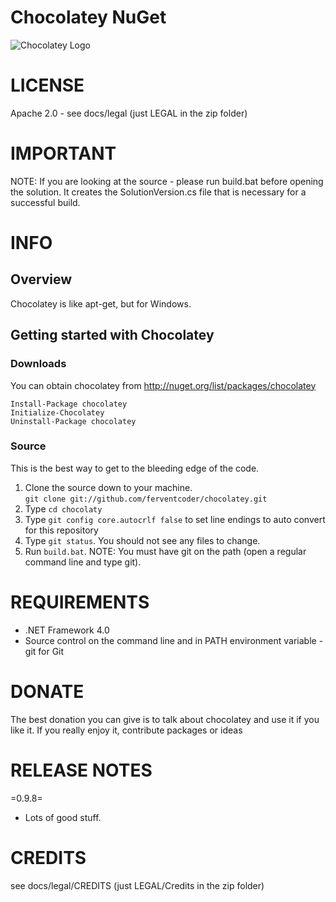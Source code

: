Chocolatey NuGet
=======
![Chocolatey Logo](https://github.com/ferventcoder/chocolatey/raw/master/docs/logo/chocolateyicon.gif "Chocolatey")  
  
# LICENSE
Apache 2.0 - see docs/legal (just LEGAL in the zip folder)
  
# IMPORTANT
NOTE: If you are looking at the source - please run build.bat before opening the solution. It creates the SolutionVersion.cs file that is necessary for a successful build.  
  
# INFO
## Overview
Chocolatey is like apt-get, but for Windows.  
  
## Getting started with Chocolatey  
### Downloads
  
You can obtain chocolatey from http://nuget.org/list/packages/chocolatey  
  
`Install-Package chocolatey`  
`Initialize-Chocolatey`  
`Uninstall-Package chocolatey`  
  
### Source
This is the best way to get to the bleeding edge of the code.  
  
1. Clone the source down to your machine.  
  `git clone git://github.com/ferventcoder/chocolatey.git`  
2. Type `cd chocolaty`  
3. Type `git config core.autocrlf false` to set line endings to auto convert for this repository  
4. Type `git status`. You should not see any files to change.  
5. Run `build.bat`. NOTE: You must have git on the path (open a regular command line and type git).  
  
# REQUIREMENTS  
* .NET Framework 4.0  
* Source control on the command line and in PATH environment variable - git for Git  
  
# DONATE  
  
  The best donation you can give is to talk about chocolatey and use it if you like it. If you really enjoy it, contribute packages or ideas  
  
# RELEASE NOTES  
=0.9.8=  
* Lots of good stuff.  
  
  
# CREDITS  
see docs/legal/CREDITS (just LEGAL/Credits in the zip folder)  